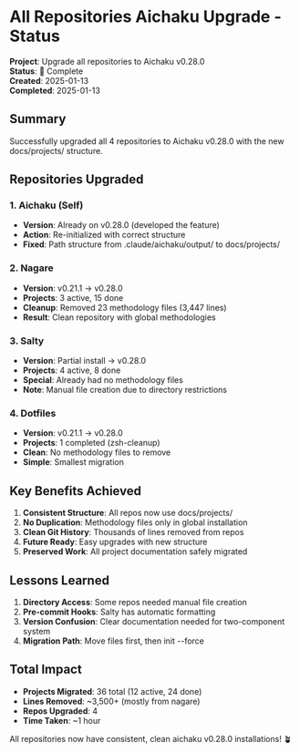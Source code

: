 # All Repositories Aichaku Upgrade - Status

**Project**: Upgrade all repositories to Aichaku v0.28.0\
**Status**: 🌳 Complete\
**Created**: 2025-01-13\
**Completed**: 2025-01-13

## Summary

Successfully upgraded all 4 repositories to Aichaku v0.28.0 with the new docs/projects/ structure.

## Repositories Upgraded

### 1. Aichaku (Self)

- **Version**: Already on v0.28.0 (developed the feature)
- **Action**: Re-initialized with correct structure
- **Fixed**: Path structure from .claude/aichaku/output/ to docs/projects/

### 2. Nagare

- **Version**: v0.21.1 → v0.28.0
- **Projects**: 3 active, 15 done
- **Cleanup**: Removed 23 methodology files (3,447 lines)
- **Result**: Clean repository with global methodologies

### 3. Salty

- **Version**: Partial install → v0.28.0
- **Projects**: 4 active, 8 done
- **Special**: Already had no methodology files
- **Note**: Manual file creation due to directory restrictions

### 4. Dotfiles

- **Version**: v0.21.1 → v0.28.0
- **Projects**: 1 completed (zsh-cleanup)
- **Clean**: No methodology files to remove
- **Simple**: Smallest migration

## Key Benefits Achieved

1. **Consistent Structure**: All repos now use docs/projects/
2. **No Duplication**: Methodology files only in global installation
3. **Clean Git History**: Thousands of lines removed from repos
4. **Future Ready**: Easy upgrades with new structure
5. **Preserved Work**: All project documentation safely migrated

## Lessons Learned

1. **Directory Access**: Some repos needed manual file creation
2. **Pre-commit Hooks**: Salty has automatic formatting
3. **Version Confusion**: Clear documentation needed for two-component system
4. **Migration Path**: Move files first, then init --force

## Total Impact

- **Projects Migrated**: 36 total (12 active, 24 done)
- **Lines Removed**: ~3,500+ (mostly from nagare)
- **Repos Upgraded**: 4
- **Time Taken**: ~1 hour

All repositories now have consistent, clean aichaku v0.28.0 installations! 🪴
